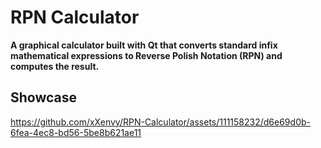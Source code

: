 # RPN Calculator
**A graphical calculator built with Qt that converts standard infix mathematical expressions to Reverse Polish Notation (RPN) and computes the result.**

## Showcase

https://github.com/xXenvy/RPN-Calculator/assets/111158232/d6e69d0b-6fea-4ec8-bd56-5be8b621ae11

